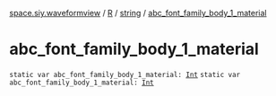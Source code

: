 [space.siy.waveformview](../../index.md) / [R](../index.md) / [string](index.md) / [abc_font_family_body_1_material](./abc_font_family_body_1_material.md)

# abc_font_family_body_1_material

`static var abc_font_family_body_1_material: `[`Int`](https://kotlinlang.org/api/latest/jvm/stdlib/kotlin/-int/index.html)
`static var abc_font_family_body_1_material: `[`Int`](https://kotlinlang.org/api/latest/jvm/stdlib/kotlin/-int/index.html)